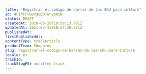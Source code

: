 ```yaml
---
title: 'Registrar el código de barras de las SKU para inStore'
id: 4FjYFFvQDvg5pO7wnyp8iB
status: DRAFT
createdAt: 2020-06-28T19:59:13.751Z
updatedAt: 2021-03-15T18:57:50.771Z
publishedAt: 
firstPublishedAt: 
contentType: trackArticle
productTeam: Shopping
slug: registrar-el-codigo-de-barras-de-las-sku-para-instore
locale: es
trackId: 
trackSlugES: untitled-track
---
```



